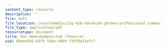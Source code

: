 ```yaml
---
content_type: resource
description: ''
file: null
file_location: /coursemedia/21g-410-advanced-german-professional-communication-spring-2017/86eee50281f5febae9b9f3df9431efc7_21G_410s17_W03_M06.pdf
file_type: application/pdf
resourcetype: Document
title: Das Nomenkompositum (Theorie)
uid: 86eee502-81f5-feba-e9b9-f3df9431efc7
---
```

